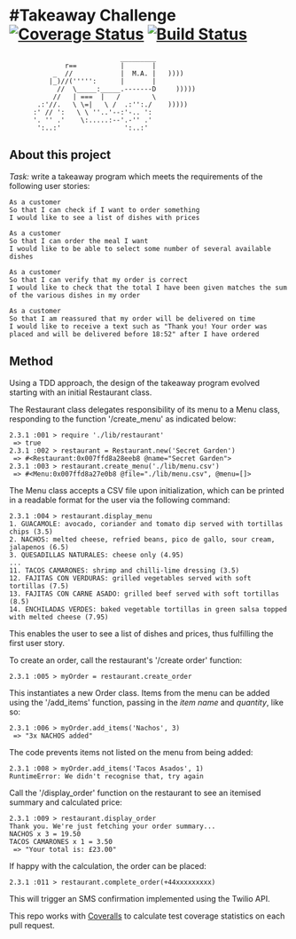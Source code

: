#Takeaway Challenge
[![Coverage Status](https://coveralls.io/repos/github/tvfb85/takeaway-challenge/badge.svg?branch=master)](https://coveralls.io/github/tvfb85/takeaway-challenge?branch=master) [![Build Status](https://travis-ci.org/tvfb85/takeaway-challenge.svg?branch=master)](https://travis-ci.org/tvfb85/takeaway-challenge)
==================
```
                            _________
              r==           |       |
           _  //            |  M.A. |   ))))
          |_)//(''''':      |       |
            //  \_____:_____.-------D     )))))
           //   | ===  |   /        \
       .:'//.   \ \=|   \ /  .:'':./    )))))
      :' // ':   \ \ ''..'--:'-.. ':
      '. '' .'    \:.....:--'.-'' .'
       ':..:'                ':..:'

 ```

 About this project
 ---------

*Task:* write a takeaway program which meets the requirements of the following user stories:

```
As a customer
So that I can check if I want to order something
I would like to see a list of dishes with prices

As a customer
So that I can order the meal I want
I would like to be able to select some number of several available dishes

As a customer
So that I can verify that my order is correct
I would like to check that the total I have been given matches the sum of the various dishes in my order

As a customer
So that I am reassured that my order will be delivered on time
I would like to receive a text such as "Thank you! Your order was placed and will be delivered before 18:52" after I have ordered
```

Method
---------
Using a TDD approach, the design of the takeaway program evolved starting with an initial Restaurant class.

The Restaurant class delegates responsibility of its menu to a Menu class, responding to the function '/create_menu' as indicated below:

```
2.3.1 :001 > require './lib/restaurant'
 => true
2.3.1 :002 > restaurant = Restaurant.new('Secret Garden')
 => #<Restaurant:0x007ffd8a28eeb8 @name="Secret Garden">
2.3.1 :003 > restaurant.create_menu('./lib/menu.csv')
 => #<Menu:0x007ffd8a27e0b8 @file="./lib/menu.csv", @menu=[]>
 ```

The Menu class accepts a CSV file upon initialization, which can be printed in a readable format for the user via the following command:

```
2.3.1 :004 > restaurant.display_menu
1. GUACAMOLE: avocado, coriander and tomato dip served with tortillas chips (3.5)
2. NACHOS: melted cheese, refried beans, pico de gallo, sour cream, jalapenos (6.5)
3. QUESADILLAS NATURALES: cheese only (4.95)
...
11. TACOS CAMARONES: shrimp and chilli-lime dressing (3.5)
12. FAJITAS CON VERDURAS: grilled vegetables served with soft tortillas (7.5)
13. FAJITAS CON CARNE ASADO: grilled beef served with soft tortillas (8.5)
14. ENCHILADAS VERDES: baked vegetable tortillas in green salsa topped with melted cheese (7.95)
```

This enables the user to see a list of dishes and prices, thus fulfilling the first user story.

To create an order, call the restaurant's '/create order' function:

```
2.3.1 :005 > myOrder = restaurant.create_order
```

This instantiates a new Order class. Items from the menu can be added using the '/add_items' function, passing in the *item name* and *quantity*, like so:

```
2.3.1 :006 > myOrder.add_items('Nachos', 3)
 => "3x NACHOS added"
 ```

The code prevents items not listed on the menu from being added:

```
2.3.1 :008 > myOrder.add_items('Tacos Asados', 1)
RuntimeError: We didn't recognise that, try again
```

Call the '/display_order' function on the restaurant to see an itemised summary and calculated price:

```
2.3.1 :009 > restaurant.display_order
Thank you. We're just fetching your order summary...
NACHOS x 3 = 19.50
TACOS CAMARONES x 1 = 3.50
 => "Your total is: £23.00"
```

If happy with the calculation, the order can be placed:

```
2.3.1 :011 > restaurant.complete_order(+44xxxxxxxxx)
 ```

This will trigger an SMS confirmation implemented using the Twilio API.



This repo works with [Coveralls](https://coveralls.io/) to calculate test coverage statistics on each pull request.

